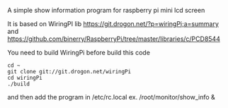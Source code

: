 A simple show information program for raspberry pi mini lcd screen

It is based on WiringPI lib 
https://git.drogon.net/?p=wiringPi;a=summary 
and
https://github.com/binerry/RaspberryPi/tree/master/libraries/c/PCD8544

You need to build WiringPi before build this code

	cd ~
	git clone git://git.drogon.net/wiringPi
	cd wiringPi
	./build

and then
add the program in /etc/rc.local
ex.
	/root/monitor/show_info &
	

